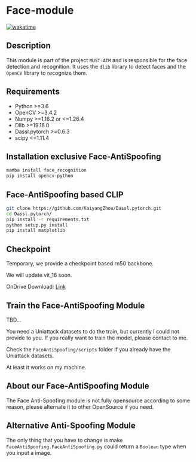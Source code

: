 # Face-module
[![wakatime](https://wakatime.com/badge/user/5cfddb9c-d0f0-4d5b-bf41-13cc6c3aeccd/project/ded00d1e-3852-40f9-9b8d-1d9cb720db69.svg)](https://wakatime.com/badge/user/5cfddb9c-d0f0-4d5b-bf41-13cc6c3aeccd/project/ded00d1e-3852-40f9-9b8d-1d9cb720db69)

## Description
This module is part of the project `MUST-ATM` and is responsible for the face detection and recognition. It uses the `dlib` library to detect faces and the `OpenCV` library to recognize them.

## Requirements
- Python >=3.6
- OpenCV >=3.4.2
- Numpy >=1.16.2 or <=1.26.4
- Dlib >=19.16.0
- Dassl.pytorch >=0.6.3
- scipy <=1.11.4
## Installation exclusive Face-AntiSpoofing

```bash
mamba install face_recognition
pip install opencv-python
```
## Face-AntiSpoofing based CLIP
```bash
git clone https://github.com/KaiyangZhou/Dassl.pytorch.git
cd Dassl.pytorch/
pip install -r requirements.txt
python setup.py install
pip install matplotlib
```
## Checkpoint
Temporary, we provide a checkpoint based rn50 backbone.

We will update vit_16 soon.

OnDrive Download: [Link](https://1drv.ms/u/c/3e4ad39ec12f7a33/Ea23JGPiYbBGlQ26Xv2JQzMByGAq5QHF1t-9ubWvKkP7Cg?e=e8dVIf)
## Train the Face-AntiSpoofing Module
TBD...

You need a Uniattack datasets to do the train, but currently I could not provide to you.
If you really want to train the model, please contact to me.

Check the ```FaceAntiSpoofing/scripts``` folder if you already have the Uniattack datasets.

At least it works on my machine.

## About our Face-AntiSpoofing Module
The Face Anti-Spoofing module is not fully opensource according to some reason, please alternate it to other OpenSource if you need.

## Alternative Anti-Spoofing Module
The only thing that you have to change is make ```FaceAntiSpoofing.FaceAntiSpoofing.py``` could return a ```Boolean``` type when you input a image.
